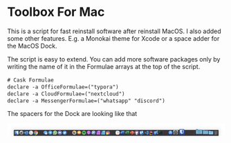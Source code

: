 # Toolbox For Mac

This is a script for fast reinstall software after reinstall MacOS.
I also added some other features. E.g. a Monokai theme for Xcode or a space adder for the  MacOS Dock.

The script is easy to extend. You can add more software packages only by writing the name of it in the Formulae arrays at the top of the script.

```shell
# Cask Formulae
declare -a OfficeFormulae=("typora")
declare -a CloudFormulae=("nextcloud")
declare -a MessengerFormulae=("whatsapp" "discord")
```


The spacers for the Dock are looking like that

![Spacer](/images/spacer.png)
